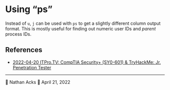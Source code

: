 # Using “ps”

Instead of `u`, `j` can be used with `ps` to get a slightly different column output format. This is mostly useful for finding out numeric user IDs and *parent* process IDs.

## References

* [2022-04-20 ITPro.TV: CompTIA Security+ (SY0-601) & TryHackMe: Jr. Penetration Tester](../log/2022-04-20-itprotv-comptia-security-plus-and-tryhackme-jr-penetration-tester.md)

- - - -

<span aria-hidden="true">👤</span> Nathan Acks
<span aria-hidden="true">📅</span> April 21, 2022
